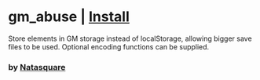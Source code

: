 # gm_abuse | [Install](https://raw.githubusercontent.com/InfiniteCraftCommunity/userscripts/master/userscripts/gm_abuse/index.user.js)

Store elements in GM storage instead of localStorage, allowing bigger save files to be used. Optional encoding functions can be supplied.

### by [Natasquare](https://nat.is-a.dev)
